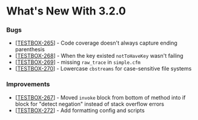 # What's New With 3.2.0

### Bugs

* \[[TESTBOX-265](https://ortussolutions.atlassian.net/browse/TESTBOX-265)\] - Code coverage doesn't always capture ending parenthesis 
* \[[TESTBOX-268](https://ortussolutions.atlassian.net/browse/TESTBOX-268)\] - When the key existed `notToHaveKey` wasn't failing
* \[[TESTBOX-269](https://ortussolutions.atlassian.net/browse/TESTBOX-269)\] - missing `raw_trace` in `simple.cfm`
* \[[TESTBOX-270](https://ortussolutions.atlassian.net/browse/TESTBOX-270)\] - Lowercase `cbstreams` for case-sensitive file systems

### Improvements

* \[[TESTBOX-267](https://ortussolutions.atlassian.net/browse/TESTBOX-267)\] - Moved `invoke` block from bottom of method into if block for "detect negation" instead of stack overflow errors
* \[[TESTBOX-272](https://ortussolutions.atlassian.net/browse/TESTBOX-272)\] -  Add formatting config and scripts

